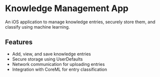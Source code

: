 # Knowledge Management App

An iOS application to manage knowledge entries, securely store them, and classify using machine learning.

## Features

- Add, view, and save knowledge entries
- Secure storage using UserDefaults
- Network communication for uploading entries
- Integration with CoreML for entry classification
